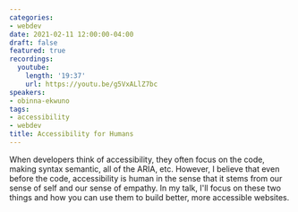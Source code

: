 ```yaml
---
categories:
- webdev
date: 2021-02-11 12:00:00-04:00
draft: false
featured: true
recordings:
  youtube:
    length: '19:37'
    url: https://youtu.be/g5VxALlZ7bc
speakers:
- obinna-ekwuno
tags:
- accessibility
- webdev
title: Accessibility for Humans
---
```



When developers think of accessibility, they often focus on the code, making syntax semantic, all of the ARIA, etc. However, I believe that even before the code, accessibility is human in the sense that it stems from our sense of self and our sense of empathy. In my talk, I'll focus on these two things and how you can use them to build better, more accessible websites.
